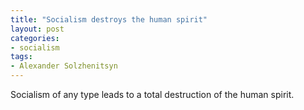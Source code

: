 ```yaml
---
title: "Socialism destroys the human spirit"
layout: post
categories:
- socialism
tags:
- Alexander Solzhenitsyn
---
```


Socialism of any type leads to a total destruction of the human spirit.